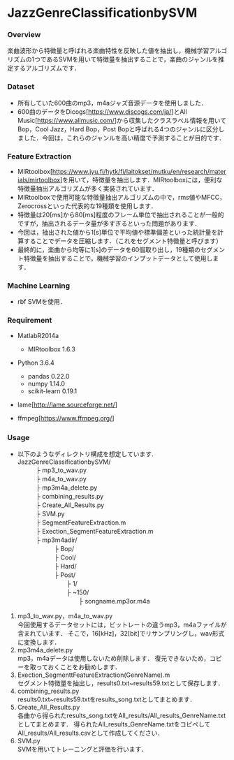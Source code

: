 # JazzGenreClassificationbySVM
### Overview  
楽曲波形から特徴量と呼ばれる楽曲特性を反映した値を抽出し，機械学習アルゴリズムの1つであるSVMを用いて特徴量を抽出することで，楽曲のジャンルを推定するアルゴリズムです．

### Dataset  
* 所有していた600曲のmp3，m4aジャズ音源データを使用しました．  
* 600曲のデータをDicogs[<https://www.discogs.com/ja/>]とAll Music[<https://www.allmusic.com/>]から収集したクラスラベル情報を用いてBop，Cool Jazz，Hard Bop，Post Bopと呼ばれる4つのジャンルに区分しました．今回は，これらのジャンルを高い精度で予測することが目的です．

### Feature Extraction
* MIRtoolbox[<https://www.jyu.fi/hytk/fi/laitokset/mutku/en/research/materials/mirtoolbox>]を用いて，特徴量を抽出します．MIRtoolboxには，便利な特徴量抽出アルゴリズムが多く実装されています．　　
* MIRtoolboxで使用可能な特徴量抽出アルゴリズムの中で，rms値やMFCC，Zerocrossといった代表的な19種類を使用します．
* 特徴量は20[ms]から80[ms]程度のフレーム単位で抽出されることが一般的ですが，抽出されるデータ量が多すぎるといった問題があります．
* 今回は，抽出された値から1[s]単位で平均値や標準偏差といった統計量を計算することでデータを圧縮します．（これをセグメント特徴量と呼びます）
* 最終的に，楽曲から均等に1[s]のデータを60個取り出し，19種類のセグメント特徴量を抽出することで，機械学習のインプットデータとして使用します．

### Machine Learning
* rbf SVMを使用．

### Requirement
* MatlabR2014a  
    - MIRtoolbox 1.6.3
    
* Python 3.6.4  
    - pandas 0.22.0  
    - numpy 1.14.0  
    - scikit-learn 0.19.1  

* lame[<http://lame.sourceforge.net/>]
* ffmpeg[<https://www.ffmpeg.org/>]

### Usage　　
* 以下のようなディレクトリ構成を想定しています.
JazzGenreClassificationbySVM/  
　　　├ mp3_to_wav.py  
　　　├ m4a_to_wav.py  
　　　├ mp3m4a_delete.py  
　　　├ combining_results.py  
　　　├ Create_All_Results.py  
　　　├ SVM.py  
　　　├ SegmentFeatureExtraction.m  
　　　├ Exection_SegmentFeatureExtraction.m  
　　　├ mp3m4adir/  
　　　　　　├ Bop/  
　　　　　　├ Cool/  
　　　　　　├ Hard/  
　　　　　　├ Post/  
　　　　　　　　├ 1/  
　　　　　　　　├ ~150/  
　　　　　　　　　　├ songname.mp3or.m4a  
1. mp3_to_wav.py，m4a_to_wav.py    
今回使用するデータセットには，ビットレートの違うmp3，m4aファイルが含まれています．
そこで，16[kHz]，32[bit]でリサンプリングし，wav形式に変換します．
2. mp3m4a_delete.py  
mp3，m4aデータは使用しないため削除します．
復元できないため，コピーを取っておくことをお勧めします．
3. Exection_SegmenttFeatureExtraction(GenreName).m  
セグメント特徴量を抽出し，results0.txt~results59.txtとして保存します．
4. combining_results.py  
results0.txt~results59.txtをresults_song.txtとしてまとめます．
5. Create_All_Results.py  
各曲から得られたresults_song.txtをAll_results/All_results_GenreName.txtとしてまとめます．
得られたAll_results_GenreName.txtをコピペしてAll_results/All_results.csvとして作成してください．
6. SVM.py  
SVMを用いてトレーニングと評価を行います．
